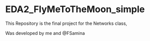 # EDA2_FlyMeToTheMoon_simple

This Repository is the final project for the Networks class,

Was developed by me and @FSamina
